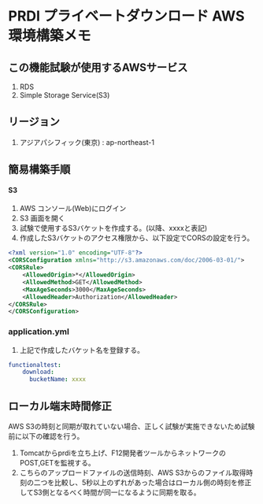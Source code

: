 # PRDI プライベートダウンロード AWS環境構築メモ

## この機能試験が使用するAWSサービス
1. RDS
1. Simple Storage Service(S3)

## リージョン
1. アジアパシフィック(東京) : ap-northeast-1

## 簡易構築手順

#### S3

1. AWS コンソール(Web)にログイン
2. S3 画面を開く
3. 試験で使用するS3バケットを作成する。(以降、xxxxと表記)
4. 作成したS3バケットのアクセス権限から、以下設定でCORSの設定を行う。

```xml
<?xml version="1.0" encoding="UTF-8"?>
<CORSConfiguration xmlns="http://s3.amazonaws.com/doc/2006-03-01/">
<CORSRule>
    <AllowedOrigin>*</AllowedOrigin>
    <AllowedMethod>GET</AllowedMethod>
    <MaxAgeSeconds>3000</MaxAgeSeconds>
    <AllowedHeader>Authorization</AllowedHeader>
</CORSRule>
</CORSConfiguration>
```

### application.yml

1. 上記で作成したバケット名を登録する。

```yml
functionaltest:
    download:
      bucketName: xxxx
```

## ローカル端末時間修正
AWS S3の時刻と同期が取れていない場合、正しく試験が実施できないため試験前に以下の確認を行う。
1. Tomcatからprdiを立ち上げ、F12開発者ツールからネットワークのPOST,GETを監視する。
2. こちらのアップロードファイルの送信時刻、AWS S3からのファイル取得時刻の二つを比較し、5秒以上のずれがあった場合はローカル側の時刻を修正してS3側となるべく時間が同一になるように同期を取る。
